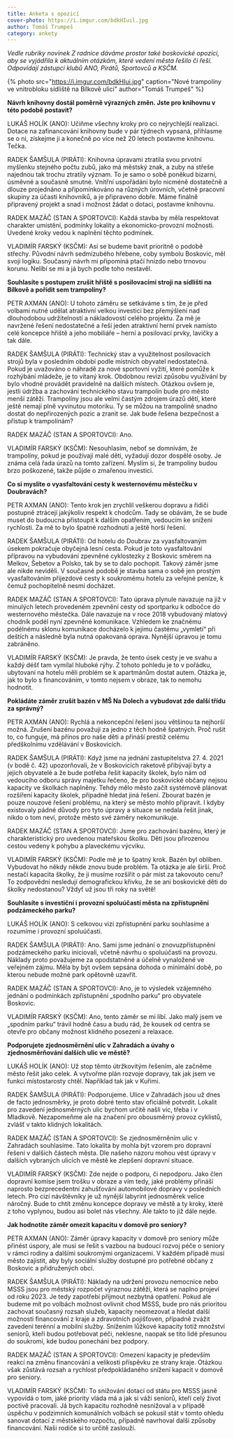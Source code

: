 ```yaml
---
title: Anketa s opozicí
cover-photo: https://i.imgur.com/bdkHIuil.jpg
author: Tomáš Trumpeš
category: ankety
---
```


*Vedle rubriky novinek Z radnice dáváme prostor také boskovické opozici, aby se vyjádřila k aktuálním otázkám, které vedení města řešilo či řeší. Odpovídají zástupci klubů ANO, Pirátů, Sportovců a KSČM.*

{% photo src="https://i.imgur.com/bdkHIui.jpg" caption="Nové trampolíny ve vnitrobloku sídliště na Bílkově ulici" author="Tomáš Trumpeš" %}

**Návrh knihovny dostál poměrně výrazných změn. Jste pro knihovnu v této podobě postavit?**

LUKÁŠ HOLÍK (ANO): Učiňme všechny kroky pro co nejrychlejší realizaci. Dotace na zafinancování knihovny bude v pár týdnech vypsaná, přihlasme se o ni, získejme ji a konečně po více než 20 letech postavme knihovnu. Tečka.

RADEK ŠAMŠULA (PIRÁTI): Knihovna úpravami ztratila svou prvotní myšlenku stejného počtu zubů, jako má městský znak, a zuby na střeše najednou tak trochu ztratily význam. To je samo o sobě poněkud bizarní, úsměvné a současně smutné. Vnitřní uspořádání bylo nicméně dostatečně a dlouze projednáno a připomínkováno na různých úrovních, včetně pracovní skupiny za účasti knihovníků, a je připraveno dobře. Máme finálně připravený projekt a snad i možnost žádat o dotaci, postavme knihovnu.

RADEK MAZÁČ (STAN A SPORTOVCI): Každá stavba by měla respektovat charakter umístění, podmínky lokality a ekonomicko-provozní možnosti. Uvedené kroky vedou k naplnění těchto podmínek.

VLADIMÍR FARSKÝ (KSČM): Asi se budeme bavit prioritně o podobě střechy. Původní návrh sedmizubého hřebene, coby symbolu Boskovic, měl svoji logiku. Současný návrh mi připomíná ptačí hnízdo nebo trnovou korunu. Nelíbí se mi a já bych podle toho nestavěl.

**Souhlasíte s postupem zrušit hřiště s posilovacími stroji na sídlišti na Bílkově a pořídit sem trampolíny?**

PETR AXMAN (ANO): U tohoto záměru se setkáváme s tím, že je před volbami nutné udělat atraktivní velkou investici bez přemýšlení nad dlouhodobou udržitelností a nákladovostí celého projektu. Za mě je navržené řešení nedostatečné a řeší jeden atraktivní herní prvek namísto celé koncepce hřiště a jeho mobiliáře – herní a posilovací prvky, lavičky a tak dále.

RADEK ŠAMŠULA (PIRÁTI): Technický stav a využitelnost posilovacích strojů byla v posledním období podle místních obyvatel nedostatečná. Pokud je uvažováno o náhradě za nové sportovní vyžití, které pomůže k rozhýbání mládeže, je to vítaný krok. Obdobnou revizi způsobu využívání by bylo vhodné provádět pravidelně na dalších místech. Otázkou ovšem je, jestli údržba a zachování technického stavu trampolín bude pro město menší zátěží. Trampolíny jsou ale velmi častým zdrojem úrazů dětí, které ještě nemají plně vyvinutou motoriku. Ty se můžou na trampolíně snadno dostat do nepřirozených pozic a zranit se. Jak bude řešena bezpečnost a přístup k trampolínám?

RADEK MAZÁČ (STAN A SPORTOVCI): Ano.

VLADIMÍR FARSKÝ (KSČM): Nesouhlasím, neboť se domnívám, že trampolíny, pokud je používají malé děti, vyžadují dozor dospělé osoby. Je známa celá řada úrazů na tomto zařízení. Myslím si, že trampolíny budou brzo poškozené, takže půjde o zmařenou investici.

**Co si myslíte o vyasfaltování cesty k westernovému městečku v Doubravách?**

PETR AXMAN (ANO): Tento krok jen zrychlil veškerou dopravu a řidiči postupně ztrácejí jakýkoliv respekt k chodcům. Tady se obávám, že se bude muset do budoucna přistoupit k dalším opatřením, vedoucím ke snížení rychlosti. Za mě to bylo špatné rozhodnutí a ještě horší řešení.

RADEK ŠAMŠULA (PIRÁTI): Od hotelu do Doubrav za vyasfaltovaným úsekem pokračuje obyčejná lesní cesta. Pokud je toto vyasfaltování přípravou na vybudování zpevněné cyklostezky z Boskovic směrem na Melkov, Šebetov a Polsko, tak by se to dalo pochopit. Takový záměr jsme ale nikde neviděli. V současné podobě je stavba sama o sobě jen prostým vyasfaltováním přijezdové cesty k soukromému hotelu za veřejné peníze, k čemuž pochopitelně nesmí docházet.

RADEK MAZÁČ (STAN A SPORTOVCI): Tato úprava plynule navazuje na již v minulých letech provedeném zpevnění cesty od sportparku k odbočce do westernového městečka. Dále navazuje na v roce 2018 vybudovaný mlatový chodník podél nyní zpevněné komunikace. Vzhledem ke značnému podélnému sklonu komunikace docházelo k jejímu častému „vymletí“ při deštích a následně byla nutná opakovaná oprava. Nynější úpravou je tomu zabráněno.

VLADIMÍR FARSKÝ (KSČM): Je pravda, že tento úsek cesty je ve svahu a každý déšť tam vymílal hluboké rýhy. Z tohoto pohledu je to v pořádku, ubytovaní na hotelu měli problém se k apartmánům dostat autem. Otázka je, jak to bylo s financováním, v tomto nejsem v obraze, tak to nemohu hodnotit.

**Pokládáte záměr zrušit bazén v MŠ Na Dolech a vybudovat zde další třídu za správný?**

PETR AXMAN (ANO): Rychlá a nekoncepční řešení jsou většinou ta nejhorší možná. Zrušení bazénu považuji za jedno z těch hodně špatných. Proč rušit to, co funguje, má přínos pro naše děti a přináší prestiž celému předškolnímu vzdělávání v Boskovicích.

RADEK ŠAMŠULA (PIRÁTI): Když jsme na jednání zastupitelstva 27. 4. 2021 (v bodě č. 42) upozorňovali, že v Boskovicích raketově přibývají byty a jejich obyvatelé a že bude potřeba řešit kapacity školek, bylo nám od vedoucího odboru správy majetku řečeno,  že pro boskovické občany nejsou kapacity ve školkách naplněny. Tehdy mělo město začít systémově plánovat rozšíření kapacity školek, případně hledat jiná řešení. Zbourat bazén je pouze nouzové řešení problému, na který se město mohlo připravit. I kdyby existovaly pádné důvody pro tyto úpravy a situace se nedala řešit jinak, nikdo o tom neví, protože město své záměry nekomunikuje.

RADEK MAZÁČ (STAN A SPORTOVCI): Jsme pro zachování bazénu, který je charakteristický pro uvedenou mateřskou školku. Děti jsou přirozenou cestou vedeny k pohybu a plaveckému výcviku.

VLADIMÍR FARSKÝ (KSČM): Podle mě je to špatný krok. Bazén byl oblíben. Vybudovat ho někdy někde znovu bude problém. Ta otázka je ale širší. Proč nestačí kapacita školky, že ji musíme rozšířit o pár míst za takovouto cenu? To zodpovědní nesledují demografickou křivku, že se ani boskovické děti do školky nedostanou? Vždyť už jsou tři roky na světě!

**Souhlasíte s investiční i provozní spoluúčastí města na zpřístupnění podzámeckého parku?**

LUKÁŠ HOLÍK (ANO): S celkovou vizí zpřístupnění parku souhlasíme a rozumíme i provozní spoluúčasti.

RADEK ŠAMŠULA (PIRÁTI): Ano. Sami jsme jednání o znovuzpřístupnění podzámeckého parku iniciovali, včetně návrhu o spoluúčasti na provozu. Náklady proto považujeme za opodstatněné a účelně vynaložené ve veřejném zájmu. Měla by být ovšem sepsána dohoda o minimální době, po kterou nebude možné park opětovně uzavřít.

RADEK MAZÁČ (STAN A SPORTOVCI): Ano, je to výsledek vzájemného jednání o podmínkách zpřístupnění „spodního parku“ pro obyvatele Boskovic.

VLADIMÍR FARSKÝ (KSČM): Ano, tento záměr se mi líbí. Jako malý jsem ve „spodním parku“ trávil hodně času a budu rád, že kousek od centra se otevře pro občany možnost klidného posezení a relaxace.

**Podporujete zjednosměrnění ulic v Zahradách a úvahy o zjednosměrňování dalších ulic ve městě?**

LUKÁŠ HOLÍK (ANO): Už stop těmto útržkovitým řešením, ale začněme město řešit jako celek. A vytvořme plán rozvoje dopravy, tak jak jsem ve funkci místostarosty chtěl. Například tak jak v Kuřimi.

RADEK ŠAMŠULA (PIRÁTI): Podporujeme. Ulice v Zahradách jsou už dnes de facto jednosměrky, je proto dobré tento stav oficiálně potvrdit. Lokalit pro zavedení jednosměrných ulic bychom určitě našli víc, třeba i v Mladkově. Nezapomeňme ale na značení pro obousměrný provoz cyklistů, zvlášť v takto klidných lokalitách.

RADEK MAZÁČ (STAN A SPORTOVCI): Se zjednosměrněním ulic v Zahradách souhlasíme. Tato lokalita by mohla být vzorem pro dopravní řešení v dalších částech města. Dle našeho názoru mohou vést úpravy v dalších vybraných ulicích ve městě ke zlepšení dopravní situace.

VLADIMÍR FARSKÝ (KSČM): Zde nejde o podporu, či nepodporu. Jako člen dopravní komise jsem trošku v obraze a vím tedy, jaké problémy přináší naprosto bezprecedentní zahušťování automobilové dopravy v posledních letech. Pro cizí návštěvníky je už nynější labyrint jednosměrek velice náročný. Bude to chtít změnu koncepce dopravy ve městě a ty kroky, které z toho vyplynou, budou asi bolet nás všechny. Ale takto to již dále nejde.

**Jak hodnotíte záměr omezit kapacitu v domově pro seniory?**

PETR AXMAN (ANO): Záměr úpravy kapacity v domově pro seniory může přinést úspory, ale musí se řešit s vazbou na budoucí rozvoj péče o seniory v rámci rodiny a dalšími soukromými organizacemi. V každém případě musí město zajistit, aby byly sociální služby dostupné pro potřebné občany z Boskovic a přidružených obcí.

RADEK ŠAMŠULA (PIRÁTI): Náklady na udržení provozu nemocnice nebo MSSS jsou pro městský rozpočet výraznou zátěží, která se naplno projeví od roku 2023. Je tedy zapotřebí přijmout nezbytná opatření. Pokud ale budeme mít po volbách možnost ovlivnit chod MSSS, bude pro nás prioritou zachovat současný rozsah služeb, kapacity neomezovat a hledat další možnosti financování z kraje a zdravotních pojišťoven, případně zvážit zavedení terénní a mobilní služby. Snížením lůžkové kapacity totiž množství seniorů, kteří budou potřebovat péči, neklesne, naopak se tito lidé přesunou do soukromí, kde budou ponecháni bez podpory.

RADEK MAZÁČ (STAN A SPORTOVCI): Omezení kapacity je především reakcí na změnu financování a velikosti příspěvku ze strany kraje. Otázkou však zůstává rozsah a rychlost předpokládaného snížení kapacit v domově pro seniory.

VLADIMÍR FARSKÝ (KSČM): To snižování dotací od státu pro MSSS jasně vypovídá o tom, jaké priority vláda má a jak si váží seniorů, kteří celý život poctivě pracovali. Já bych kapacitu rozhodně nesnižoval a v případě úspěchu v podzimních komunálních volbách se pokusil stát v tomto ohledu sanovat dotací z městského rozpočtu, případně navrhoval další způsoby financování. Naši rodiče si to určitě zaslouží.
